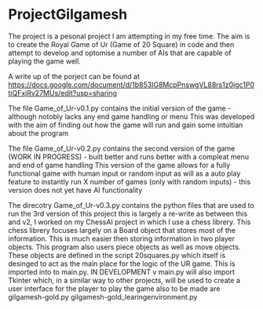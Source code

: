 # ProjectGilgamesh
The project is a pesonal project I am attempting in my free time. The aim is to create the Royal Game of Ur (Game of 20 Square) in code and then attempt to develop and optomise a number of AIs that are capable of playing the game well.

A write up of the porject can be found at https://docs.google.com/document/d/1b853IG8McpPnswgVL88rs1z0igc1P0tiQFxjRv27MUs/edit?usp=sharing

The file Game_of_Ur-v0.1.py contains the initial version of the game - although notobly lacks any end game handling or menu
This was developed with the aim of finding out how the game will run and gain some intuitian about the program

The file Game_of_Ur-v0.2.py contains the second version of the game (WORK IN PROGRESS) - built better and runs better with a compleat menu and end of game handling
This version of the game allows for a fully functional game with human input or random input as will as a auto play feature to instantly run X number of games (only with random inputs) - this version does not yet have AI functionality

The direcotry Game_of_Ur-v0.3.py contains the python files that are used to run the 3rd version of this project 
this is largely a re-write as between this and v2, I worked on my ChessAI project in which I use a chess librery. This chess librery focuses largely on a Board object that stores most of the information. This is much easier then storing information in two player objects.
This program also users piece objects as well as move objects. 
These objects are defined in the script 20squares.py which itself is desinged to act as the main place for the logic of the UR game. This is imported into to main.py.
IN DEVELOPMENT v
main.py will also import Tkinter which, in a similar way to other projects, will be used to create a user interface for the player to play the game
also to be made are 
gilgamesh-gold.py
gilgamesh-gold_learingenvironment.py
